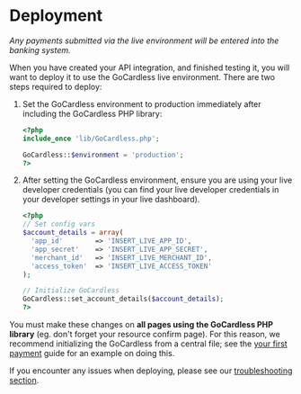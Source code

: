 # Deployment

_Any payments submitted via the live environment will be entered into the banking system._

When you have created your API integration, and finished testing it, you will want to deploy it to use the GoCardless live environment.  There are two steps required to deploy:

1. Set the GoCardless environment to production immediately after including the GoCardless PHP library:

    ```php
    <?php
    include_once 'lib/GoCardless.php';

    GoCardless::$environment = 'production';
    ?>
    ```

2. After setting the GoCardless environment, ensure you are using your live developer credentials (you can find your live developer credentials in your developer settings in your live dashboard).

    ```php
    <?php
    // Set config vars
    $account_details = array(
      'app_id'        => 'INSERT_LIVE_APP_ID',
      'app_secret'    => 'INSERT_LIVE_APP_SECRET',
      'merchant_id'   => 'INSERT_LIVE_MERCHANT_ID',
      'access_token'  => 'INSERT_LIVE_ACCESS_TOKEN'
    );

    // Initialize GoCardless
    GoCardless::set_account_details($account_details);
    ?>
    ```

You must make these changes on __all pages using the GoCardless PHP library__ (eg. don't forget your resource confirm page). For this reason, we recommend initializing the GoCardless from a central file; see the [your first payment](#your-first-payment) guide for an example on doing this.

If you encounter any issues when deploying, please see our [troubleshooting section](#troubleshooting).
